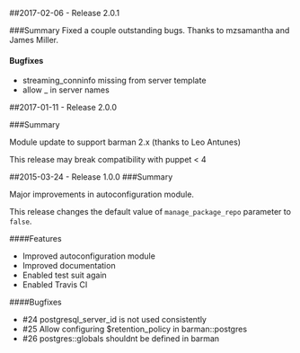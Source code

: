 ##2017-02-06 - Release 2.0.1

###Summary
Fixed a couple outstanding bugs.
Thanks to mzsamantha and James Miller.

#### Bugfixes

- streaming_conninfo missing from server template
- allow _ in server names

##2017-01-11 - Release 2.0.0

###Summary

Module update to support barman 2.x (thanks to Leo Antunes)

This release may break compatibility with puppet < 4

##2015-03-24 - Release 1.0.0
###Summary

Major improvements in autoconfiguration module.

This release changes the default value of `manage_package_repo`
parameter to `false`.

####Features
- Improved autoconfiguration module
- Improved documentation
- Enabled test suit again
- Enabled Travis CI

####Bugfixes
- #24 postgresql_server_id is not used consistently
- #25 Allow configuring $retention_policy in barman::postgres
- #26 postgres::globals shouldnt be defined in barman
